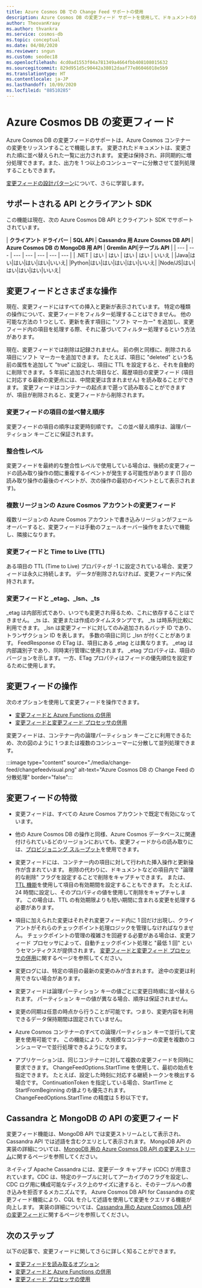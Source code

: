 ```yaml
---
title: Azure Cosmos DB での Change Feed サポートの使用
description: Azure Cosmos DB の変更フィード サポートを使用して、ドキュメントの変更、トリガーなどのイベント ベースの処理を追跡し、キャッシュや分析システムを最新の状態に維持します。
author: TheovanKraay
ms.author: thvankra
ms.service: cosmos-db
ms.topic: conceptual
ms.date: 04/08/2020
ms.reviewer: sngun
ms.custom: seodec18
ms.openlocfilehash: 4cd0ad1553f04a781349a4664fbb408108015632
ms.sourcegitcommit: 829d951d5c90442a38012daaf77e86046018e5b9
ms.translationtype: HT
ms.contentlocale: ja-JP
ms.lasthandoff: 10/09/2020
ms.locfileid: "88510285"
---
```

# <a name="change-feed-in-azure-cosmos-db"></a>Azure Cosmos DB の変更フィード

Azure Cosmos DB の変更フィードのサポートは、Azure Cosmos コンテナーの変更をリッスンすることで機能します。 変更されたドキュメントは、変更された順に並べ替えられた一覧に出力されます。 変更は保持され、非同期的に増分処理できます。また、出力を 1 つ以上のコンシューマーに分散させて並列処理することもできます。

[変更フィードの設計パターン](change-feed-design-patterns.md)について、さらに学習します。

## <a name="supported-apis-and-client-sdks"></a>サポートされる API とクライアント SDK

この機能は現在、次の Azure Cosmos DB API とクライアント SDK でサポートされています。

| **クライアント ドライバー** | **SQL API** | **Cassandra 用 Azure Cosmos DB API** | **Azure Cosmos DB の MongoDB 用 API** | **Gremlin API**|**テーブル API** |
| --- | --- | --- | --- | --- | --- | --- |
| .NET | はい | はい | はい | はい | いいえ |
|Java|はい|はい|はい|はい|いいえ|
|Python|はい|はい|はい|はい|いいえ|
|Node/JS|はい|はい|はい|はい|いいえ|

## <a name="change-feed-and-different-operations"></a>変更フィードとさまざまな操作

現在、変更フィードにはすべての挿入と更新が表示されています。 特定の種類の操作について、変更フィードをフィルター処理することはできません。 他の可能な方法の 1 つとして、更新を表す項目に "ソフト マーカー" を追加し、変更フィード内の項目を処理する際、それに基づいてフィルター処理するという方法があります。

現在、変更フィードでは削除は記録されません。 前の例と同様に、削除される項目にソフト マーカーを追加できます。 たとえば、項目に "deleted" という名前の属性を追加して "true" に設定し、項目に TTL を設定すると、それを自動的に削除できます。 5 年前に追加された項目など、履歴項目の変更フィード (項目に対応する最新の変更点には、中間変更は含まれません) を読み取ることができます。 変更フィードはコンテナーの起点まで遡って読み取ることができますが、項目が削除されると、変更フィードから削除されます。

### <a name="sort-order-of-items-in-change-feed"></a>変更フィードの項目の並べ替え順序

変更フィードの項目の順序は変更時刻順です。 この並べ替え順序は、論理パーティション キーごとに保証されます。

### <a name="consistency-level"></a>整合性レベル

変更フィードを最終的な整合性レベルで使用している場合は、後続の変更フィードの読み取り操作の間に重複するイベントが発生する可能性があります (1 回の読み取り操作の最後のイベントが、次の操作の最初のイベントとして表示されます)。

### <a name="change-feed-in-multi-region-azure-cosmos-accounts"></a>複数リージョンの Azure Cosmos アカウントの変更フィード

複数リージョンの Azure Cosmos アカウントで書き込みリージョンがフェールオーバーすると、変更フィードは手動のフェールオーバー操作をまたいで機能し、隣接になります。

### <a name="change-feed-and-time-to-live-ttl"></a>変更フィードと Time to Live (TTL)

ある項目の TTL (Time to Live) プロパティが -1 に設定されている場合、変更フィードは永久に持続します。 データが削除されなければ、変更フィード内に保持されます。  

### <a name="change-feed-and-_etag-_lsn-or-_ts"></a>変更フィードと _etag、_lsn、_ts

_etag は内部形式であり、いつでも変更され得るため、これに依存することはできません。 _ts は、変更または作成のタイムスタンプです。 _ts は時系列比較に利用できます。 _lsn は変更フィードに対してのみ追加されるバッチ ID であり、トランザクション ID を表します。 多数の項目に同じ _lsn が付くことがあります。 FeedResponse の ETag は、項目にある _etag とは異なります。 _etag は内部識別子であり、同時実行管理に使用されます。 _etag プロパティは、項目のバージョンを示します。一方、ETag プロパティはフィードの優先順位を設定するために使用します。

## <a name="working-with-change-feed"></a>変更フィードの操作

次のオプションを使用して変更フィードを操作できます。

* [変更フィードと Azure Functions の併用](change-feed-functions.md)
* [変更フィードと変更フィード プロセッサの併用](change-feed-processor.md) 

変更フィードは、コンテナー内の論理パーティション キーごとに利用できるため、次の図のように 1 つまたは複数のコンシューマーに分散して並列処理できます。

:::image type="content" source="./media/change-feed/changefeedvisual.png" alt-text="Azure Cosmos DB の Change Feed の分散処理" border="false":::

## <a name="features-of-change-feed"></a>変更フィードの特徴

* 変更フィードは、すべての Azure Cosmos アカウントで既定で有効になっています。

* 他の Azure Cosmos DB の操作と同様、Azure Cosmos データベースに関連付けられているどのリージョンにおいても、変更フィードからの読み取りには、[プロビジョニング スループット](request-units.md)を使用できます。

* 変更フィードには、コンテナー内の項目に対して行われた挿入操作と更新操作が含まれています。 削除の代わりに、ドキュメントなどの項目内で "論理的な削除" フラグを設定することで削除をキャプチャできます。 または、[TTL 機能](time-to-live.md)を使用して項目の有効期間を設定することもできます。 たとえば、24 時間に設定し、そのプロパティの値を使用して削除をキャプチャします。 この場合は、TTL の有効期限よりも短い期間に含まれる変更を処理する必要があります。

* 項目に加えられた変更はそれぞれ変更フィード内に 1 回だけ出現し、クライアントがそれらのチェックポイント処理ロジックを管理しなければなりません。 チェックポイントの管理の複雑さを回避する必要がある場合は、変更フィード プロセッサによって、自動チェックポイント処理と "最低 1 回" というセマンティクスが提供されます。 [変更フィードと変更フィード プロセッサの併用](change-feed-processor.md)に関するページを参照してください。

* 変更ログには、特定の項目の最新の変更のみが含まれます。 途中の変更は利用できない場合があります。

* 変更フィードは論理パーティション キーの値ごとに変更日時順に並べ替えられます。 パーティション キーの値が異なる場合、順序は保証されません。

* 変更の同期は任意の時点から行うことが可能です。つまり、変更内容を利用できるデータ保持期間は固定されていません。

* Azure Cosmos コンテナーのすべての論理パーティション キーで並行して変更を使用可能です。 この機能により、大規模なコンテナーの変更を複数のコンシューマーで並行処理できるようになります。

* アプリケーションは、同じコンテナーに対して複数の変更フィードを同時に要求できます。 ChangeFeedOptions.StartTime を使用して、最初の始点を指定できます。 たとえば、設定した時刻に対応する継続トークンを検出する場合です。 ContinuationToken を指定している場合、StartTime と StartFromBeginning の値よりも優先されます。 ChangeFeedOptions.StartTime の精度は 5 秒以下です。

## <a name="change-feed-in-apis-for-cassandra-and-mongodb"></a>Cassandra と MongoDB の API の変更フィード

変更フィード機能は、MongoDB API では変更ストリームとして表示され、Cassandra API では述語を含むクエリとして表示されます。 MongoDB API の実装の詳細については、[MongoDB 用の Azure Cosmos DB API の変更ストリーム](mongodb-change-streams.md)に関するページを参照してください。

ネイティブ Apache Cassandra には、変更データ キャプチャ (CDC) が用意されています。CDC は、特定のテーブルに対してアーカイブのフラグを設定し、CDC ログ用に構成可能なディスク上のサイズに達すると、そのテーブルへの書き込みを拒否するメカニズムです。 Azure Cosmos DB API for Cassandra の変更フィード機能により、CQL を介して述語を使用して変更をクエリする機能が向上します。 実装の詳細については、[Cassandra 用の Azure Cosmos DB API の変更フィード](cassandra-change-feed.md)に関するページを参照してください。

## <a name="next-steps"></a>次のステップ

以下の記事で、変更フィードに関してさらに詳しく知ることができます。

* [変更フィードを読み取るオプション](read-change-feed.md)
* [変更フィードと Azure Functions の併用](change-feed-functions.md)
* [変更フィード プロセッサの使用](change-feed-processor.md)
